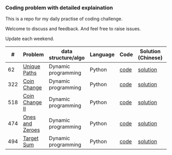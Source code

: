 ### Coding problem with detailed explaination

This is a repo for my daily practise of coding challenge.

Welcome to discuss and feedback. And feel free to raise issues.

Update each weekend.


| #    | Problem      | data structure/algo    |   Language   |  Code   |    Solution (Chinese)   |   Difficulty  |    Date  |
| ---- | -----------| ------- |------- | ------- |  ------- |  ------- | ------- |
| 62 |[Unique Paths](https://leetcode-cn.com/problems/unique-paths/)|Dynamic programming|Python|[code](https://github.com/Cli98/Algorithm-collection/blob/main/problem%20set/62.%20Unique%20Paths.py)|[solution](https://github.com/Cli98/Algorithm-collection/blob/main/solution/62.%20Unique%20Paths.md) |Medium| 02/13/2022
| 322 |[Coin Change](https://leetcode-cn.com/problems/coin-change/)|Dynamic programming|Python|[code](https://github.com/Cli98/Algorithm-collection/blob/main/problem%20set/322.%20Coin%20Change.py)|[solution](https://github.com/Cli98/Algorithm-collection/blob/main/solution/322.%20Coin%20Change.md) |Medium| 02/20/2022
| 518 |[Coin Change II](https://leetcode-cn.com/problems/coin-change-2/)|Dynamic programming|Python|[code](https://github.com/Cli98/Algorithm-collection/blob/main/problem%20set/518.%20Coin%20Change%202.py)|[solution](https://github.com/Cli98/Algorithm-collection/blob/main/solution/518.%20Coin%20Change%202.md) |Medium| 02/20/2022
| 474 |[Ones and Zeroes](https://leetcode-cn.com/problems/ones-and-zeroes/)|Dynamic programming|Python|[code](https://github.com/Cli98/Algorithm-collection/blob/main/problem%20set/474.%20Ones%20and%20Zeroes.py)|[solution](https://github.com/Cli98/Algorithm-collection/blob/main/solution/474.%20Ones%20and%20Zeroes.md) |Medium| 02/20/2022
| 494 |[Target Sum](https://leetcode-cn.com/problems/target-sum/)|Dynamic programming|Python|[code](https://github.com/Cli98/Algorithm-collection/blob/main/problem%20set/494.%20target_sum.py)|[solution](https://github.com/Cli98/Algorithm-collection/blob/main/solution/494.%20target_sum.md) |Medium| 02/20/2022
